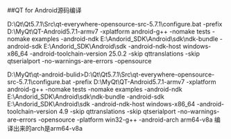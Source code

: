 ##QT for Android源码编译

D:\Qt\Qt5.7.1\Src\qt-everywhere-opensource-src-5.7.1\configure.bat -prefix D:\MyQt\QT-Android5.7.1-armv7 -xplatform android-g++ -nomake tests -nomake examples -android-ndk E:\Andorid_SDK\Android\sdk\ndk-bundle -android-sdk E:\Andorid_SDK\Android\sdk -android-ndk-host windows-x86_64 -android-toolchain-version 25.0.2 -skip qttranslations -skip qtserialport -no-warnings-are-errors -opensource

D:\MyQt\qt-android-bulid>D:\Qt\Qt5.7.1\Src\qt-everywhere-opensource-src-5.7.1\configure.bat -prefix D:\MyQt\QT-Android5.7.1-armv7 -xplatform android-g++ -nomake tests -nomake examples -android-ndk E:\Andorid_SDK\Android\sdk\ndk-bundle -android-sdk E:\Andorid_SDK\Android\sdk -android-ndk-host windows-x86_64 -android-toolchain-version 4.9 -skip qttranslations -skip qtserialport -no-warnings-are-errors -opensource -platform win32-g++ -android-arch arm64-v8a
编译出来的arch是arm64-v8a
